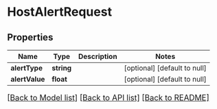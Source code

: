 # HostAlertRequest

## Properties
Name | Type | Description | Notes
------------ | ------------- | ------------- | -------------
**alertType** | **string** |  | [optional] [default to null]
**alertValue** | **float** |  | [optional] [default to null]

[[Back to Model list]](../README.md#documentation-for-models) [[Back to API list]](../README.md#documentation-for-api-endpoints) [[Back to README]](../README.md)

<style>
     p, ul, ol, li { font-size: 18px !important;}
</style>


